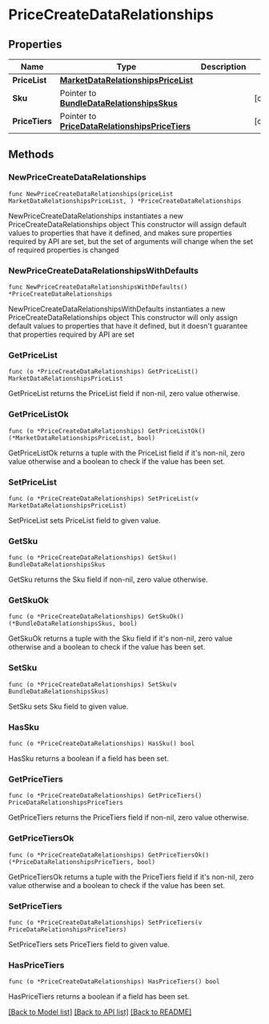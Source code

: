 # PriceCreateDataRelationships

## Properties

Name | Type | Description | Notes
------------ | ------------- | ------------- | -------------
**PriceList** | [**MarketDataRelationshipsPriceList**](MarketDataRelationshipsPriceList.md) |  | 
**Sku** | Pointer to [**BundleDataRelationshipsSkus**](BundleDataRelationshipsSkus.md) |  | [optional] 
**PriceTiers** | Pointer to [**PriceDataRelationshipsPriceTiers**](PriceDataRelationshipsPriceTiers.md) |  | [optional] 

## Methods

### NewPriceCreateDataRelationships

`func NewPriceCreateDataRelationships(priceList MarketDataRelationshipsPriceList, ) *PriceCreateDataRelationships`

NewPriceCreateDataRelationships instantiates a new PriceCreateDataRelationships object
This constructor will assign default values to properties that have it defined,
and makes sure properties required by API are set, but the set of arguments
will change when the set of required properties is changed

### NewPriceCreateDataRelationshipsWithDefaults

`func NewPriceCreateDataRelationshipsWithDefaults() *PriceCreateDataRelationships`

NewPriceCreateDataRelationshipsWithDefaults instantiates a new PriceCreateDataRelationships object
This constructor will only assign default values to properties that have it defined,
but it doesn't guarantee that properties required by API are set

### GetPriceList

`func (o *PriceCreateDataRelationships) GetPriceList() MarketDataRelationshipsPriceList`

GetPriceList returns the PriceList field if non-nil, zero value otherwise.

### GetPriceListOk

`func (o *PriceCreateDataRelationships) GetPriceListOk() (*MarketDataRelationshipsPriceList, bool)`

GetPriceListOk returns a tuple with the PriceList field if it's non-nil, zero value otherwise
and a boolean to check if the value has been set.

### SetPriceList

`func (o *PriceCreateDataRelationships) SetPriceList(v MarketDataRelationshipsPriceList)`

SetPriceList sets PriceList field to given value.


### GetSku

`func (o *PriceCreateDataRelationships) GetSku() BundleDataRelationshipsSkus`

GetSku returns the Sku field if non-nil, zero value otherwise.

### GetSkuOk

`func (o *PriceCreateDataRelationships) GetSkuOk() (*BundleDataRelationshipsSkus, bool)`

GetSkuOk returns a tuple with the Sku field if it's non-nil, zero value otherwise
and a boolean to check if the value has been set.

### SetSku

`func (o *PriceCreateDataRelationships) SetSku(v BundleDataRelationshipsSkus)`

SetSku sets Sku field to given value.

### HasSku

`func (o *PriceCreateDataRelationships) HasSku() bool`

HasSku returns a boolean if a field has been set.

### GetPriceTiers

`func (o *PriceCreateDataRelationships) GetPriceTiers() PriceDataRelationshipsPriceTiers`

GetPriceTiers returns the PriceTiers field if non-nil, zero value otherwise.

### GetPriceTiersOk

`func (o *PriceCreateDataRelationships) GetPriceTiersOk() (*PriceDataRelationshipsPriceTiers, bool)`

GetPriceTiersOk returns a tuple with the PriceTiers field if it's non-nil, zero value otherwise
and a boolean to check if the value has been set.

### SetPriceTiers

`func (o *PriceCreateDataRelationships) SetPriceTiers(v PriceDataRelationshipsPriceTiers)`

SetPriceTiers sets PriceTiers field to given value.

### HasPriceTiers

`func (o *PriceCreateDataRelationships) HasPriceTiers() bool`

HasPriceTiers returns a boolean if a field has been set.


[[Back to Model list]](../README.md#documentation-for-models) [[Back to API list]](../README.md#documentation-for-api-endpoints) [[Back to README]](../README.md)


